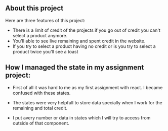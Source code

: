 ## About this project

Here are three features of this project:

- There is a limit of credit of the projects if you go out of credit you can't select a product anymore.
- You'll able to see live remaining and spent credit in the website. 
- If you try to select a product having no credit or is you try to select a product twice you'll see a toast 





## How I managed the state in my assignment project:

* First of all it was hard to me as my first assignment with react. I became confused with these states. 

* The states were very helpfull to store data specially when I work for the remaining and total credit. 

* I put avery number or data in states which I will try to access from outside of that component.  

